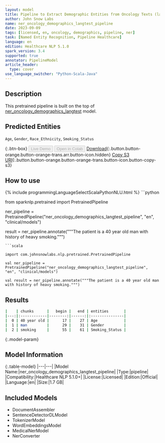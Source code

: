 ```yaml
---
layout: model
title: Pipeline to Extract Demographic Entities from Oncology Texts (langtest)
author: John Snow Labs
name: ner_oncology_demographics_langtest_pipeline
date: 2023-09-09
tags: [licensed, en, oncology, demographics, pipeline, ner]
task: [Named Entity Recognition, Pipeline Healthcare]
language: en
edition: Healthcare NLP 5.1.0
spark_version: 3.4
supported: true
annotator: PipelineModel
article_header:
  type: cover
use_language_switcher: "Python-Scala-Java"
---
```


## Description

This pretrained pipeline is built on the top of [ner_oncology_demographics_langtest](https://nlp.johnsnowlabs.com/2023/09/03/ner_oncology_demographics_langtest_en.html) model.

## Predicted Entities

`Age`, `Gender`, `Race_Ethnicity`, `Smoking_Status`

{:.btn-box}
<button class="button button-orange" disabled>Live Demo</button>
<button class="button button-orange" disabled>Open in Colab</button>
[Download](https://s3.amazonaws.com/auxdata.johnsnowlabs.com/clinical/models/ner_oncology_demographics_langtest_pipeline_en_5.1.0_3.4_1694290439748.zip){:.button.button-orange.button-orange-trans.arr.button-icon.hidden}
[Copy S3 URI](s3://auxdata.johnsnowlabs.com/clinical/models/ner_oncology_demographics_langtest_pipeline_en_5.1.0_3.4_1694290439748.zip){:.button.button-orange.button-orange-trans.button-icon.button-copy-s3}

## How to use



<div class="tabs-box" markdown="1">
{% include programmingLanguageSelectScalaPythonNLU.html %}
```python

from sparknlp.pretrained import PretrainedPipeline

ner_pipeline = PretrainedPipeline("ner_oncology_demographics_langtest_pipeline", "en", "clinical/models")

result = ner_pipeline.annotate("""The patient is a 40 year old man with history of heavy smoking.""")

```
```scala

import com.johnsnowlabs.nlp.pretrained.PretrainedPipeline

val ner_pipeline = PretrainedPipeline("ner_oncology_demographics_langtest_pipeline", "en", "clinical/models")

val result = ner_pipeline.annotate("""The patient is a 40 year old man with history of heavy smoking.""")

```
</div>

## Results

```bash
|    | chunks      |   begin |   end | entities       |
|---:|:------------|--------:|------:|:---------------|
|  0 | 40 year old |      17 |    27 | Age            |
|  1 | man         |      29 |    31 | Gender         |
|  2 | smoking     |      55 |    61 | Smoking_Status |
```

{:.model-param}
## Model Information

{:.table-model}
|---|---|
|Model Name:|ner_oncology_demographics_langtest_pipeline|
|Type:|pipeline|
|Compatibility:|Healthcare NLP 5.1.0+|
|License:|Licensed|
|Edition:|Official|
|Language:|en|
|Size:|1.7 GB|

## Included Models

- DocumentAssembler
- SentenceDetectorDLModel
- TokenizerModel
- WordEmbeddingsModel
- MedicalNerModel
- NerConverter